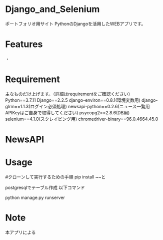 # Django_and_Selenium
ポートフォリオ用サイト
PythonのDjangoを活用したWEBアプリです。

# Features
・


# Requirement
主なものだけ上げます。（詳細はrequirementをご確認ください）
Python==3.7.11
Django==2.2.5
django-environ==0.8.1(環境変数用)
django-glrm==1.1.3(ログイン必須処理)
newsapi-python==0.2.6(ニュース一覧用 APIKeyはご自身で取得してください)
psycopg2==2.8.6(DB用)
selenium==4.1.0(スクレイピング用)
chromedriver-binary==96.0.4664.45.0

# NewsAPI


# Usage
#クローンして実行するための手順
pip install ~~と

postgresqlでテーブル作成
以下コマンド

python manage.py runserver


# Note

本アプリによる
